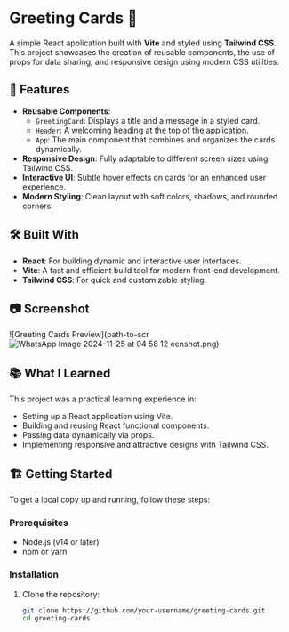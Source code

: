 # Greeting Cards 🎉

A simple React application built with **Vite** and styled using **Tailwind CSS**. This project showcases the creation of reusable components, the use of props for data sharing, and responsive design using modern CSS utilities.

## 🚀 Features
- **Reusable Components**:
  - `GreetingCard`: Displays a title and a message in a styled card.
  - `Header`: A welcoming heading at the top of the application.
  - `App`: The main component that combines and organizes the cards dynamically.
- **Responsive Design**: Fully adaptable to different screen sizes using Tailwind CSS.
- **Interactive UI**: Subtle hover effects on cards for an enhanced user experience.
- **Modern Styling**: Clean layout with soft colors, shadows, and rounded corners.

## 🛠️ Built With
- **React**: For building dynamic and interactive user interfaces.
- **Vite**: A fast and efficient build tool for modern front-end development.
- **Tailwind CSS**: For quick and customizable styling.

## 📷 Screenshot
![Greeting Cards Preview](path-to-scr![WhatsApp Image 2024-11-25 at 04 58 12](https://github.com/user-attachments/assets/03f2abf1-7e30-4c61-88c7-3100e0063eae)
eenshot.png)

## 📚 What I Learned
This project was a practical learning experience in:
- Setting up a React application using Vite.
- Building and reusing React functional components.
- Passing data dynamically via props.
- Implementing responsive and attractive designs with Tailwind CSS.

## 🏗️ Getting Started

To get a local copy up and running, follow these steps:

### Prerequisites
- Node.js (v14 or later)
- npm or yarn

### Installation
1. Clone the repository:
   ```bash
   git clone https://github.com/your-username/greeting-cards.git
   cd greeting-cards
